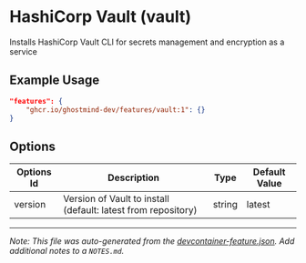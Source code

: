 
# HashiCorp Vault (vault)

Installs HashiCorp Vault CLI for secrets management and encryption as a service

## Example Usage

```json
"features": {
    "ghcr.io/ghostmind-dev/features/vault:1": {}
}
```

## Options

| Options Id | Description | Type | Default Value |
|-----|-----|-----|-----|
| version | Version of Vault to install (default: latest from repository) | string | latest |



---

_Note: This file was auto-generated from the [devcontainer-feature.json](https://github.com/ghostmind-dev/features/blob/main/features/src/vault/devcontainer-feature.json).  Add additional notes to a `NOTES.md`._
